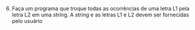 6. Faça um programa que troque todas as ocorrências de uma letra L1 pela letra L2 em uma
string. A string e as letras L1 e L2 devem ser fornecidas pelo usuário